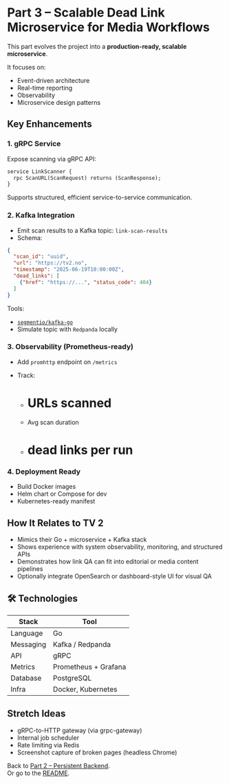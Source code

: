 # Part 3 – Scalable Dead Link Microservice for Media Workflows

This part evolves the project into a **production-ready, scalable microservice**.

It focuses on:

- Event-driven architecture
- Real-time reporting
- Observability
- Microservice design patterns

## Key Enhancements

### 1. gRPC Service

Expose scanning via gRPC API:

```proto
service LinkScanner {
  rpc ScanURL(ScanRequest) returns (ScanResponse);
}
```

Supports structured, efficient service-to-service communication.

### 2. Kafka Integration

* Emit scan results to a Kafka topic: `link-scan-results`
* Schema:

```json
{
  "scan_id": "uuid",
  "url": "https://tv2.no",
  "timestamp": "2025-06-19T10:00:00Z",
  "dead_links": [
    {"href": "https://...", "status_code": 404}
  ]
}
```

Tools:

* [`segmentio/kafka-go`](https://github.com/segmentio/kafka-go)
* Simulate topic with `Redpanda` locally

### 3. Observability (Prometheus-ready)

* Add `promhttp` endpoint on `/metrics`
* Track:

  * # URLs scanned
  * Avg scan duration
  * # dead links per run

### 4. Deployment Ready

* Build Docker images
* Helm chart or Compose for dev
* Kubernetes-ready manifest

## How It Relates to TV 2

* Mimics their Go + microservice + Kafka stack
* Shows experience with system observability, monitoring, and structured APIs
* Demonstrates how link QA can fit into editorial or media content pipelines
* Optionally integrate OpenSearch or dashboard-style UI for visual QA

## 🛠️ Technologies

| Stack     | Tool                 |
| --------- | -------------------- |
| Language  | Go                   |
| Messaging | Kafka / Redpanda     |
| API       | gRPC                 |
| Metrics   | Prometheus + Grafana |
| Database  | PostgreSQL           |
| Infra     | Docker, Kubernetes   |

## Stretch Ideas

* gRPC-to-HTTP gateway (via grpc-gateway)
* Internal job scheduler
* Rate limiting via Redis
* Screenshot capture of broken pages (headless Chrome)

Back to [Part 2 – Persistent Backend](./part2.md).  
Or go to the [README](./README.md).  
